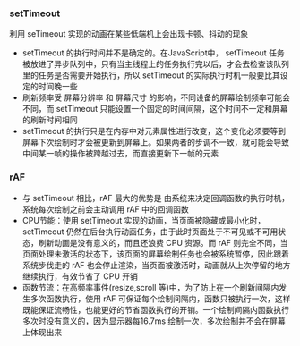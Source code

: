 ### setTimeout
利用 seTimeout 实现的动画在某些低端机上会出现卡顿、抖动的现象
- setTimeout 的执行时间并不是确定的。在JavaScript中， setTimeout 任务被放进了异步队列中，只有当主线程上的任务执行完以后，才会去检查该队列里的任务是否需要开始执行，所以 setTimeout 的实际执行时机一般要比其设定的时间晚一些
- 刷新频率受 屏幕分辨率 和 屏幕尺寸 的影响，不同设备的屏幕绘制频率可能会不同，而 setTimeout 只能设置一个固定的时间间隔，这个时间不一定和屏幕的刷新时间相同
- setTimeout 的执行只是在内存中对元素属性进行改变，这个变化必须要等到屏幕下次绘制时才会被更新到屏幕上。如果两者的步调不一致，就可能会导致中间某一帧的操作被跨越过去，而直接更新下一帧的元素

### rAF
- 与 setTimeout 相比，rAF 最大的优势是 由系统来决定回调函数的执行时机，系统每次绘制之前会主动调用 rAF 中的回调函数
- CPU节能：使用 setTimeout 实现的动画，当页面被隐藏或最小化时，setTimeout 仍然在后台执行动画任务，由于此时页面处于不可见或不可用状态，刷新动画是没有意义的，而且还浪费 CPU 资源。而 rAF 则完全不同，当页面处理未激活的状态下，该页面的屏幕绘制任务也会被系统暂停，因此跟着系统步伐走的 rAF 也会停止渲染，当页面被激活时，动画就从上次停留的地方继续执行，有效节省了 CPU 开销
- 函数节流：在高频率事件(resize,scroll 等)中，为了防止在一个刷新间隔内发生多次函数执行，使用 rAF 可保证每个绘制间隔内，函数只被执行一次，这样既能保证流畅性，也能更好的节省函数执行的开销。一个绘制间隔内函数执行多次时没有意义的，因为显示器每16.7ms 绘制一次，多次绘制并不会在屏幕上体现出来
